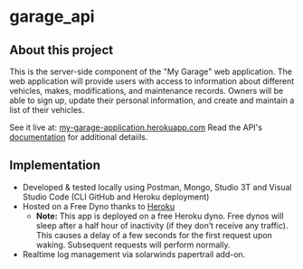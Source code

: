 # garage_api

## About this project
This is the server-side component of the "My Garage" web application. The web application will provide users with access to information about different vehicles, makes, modifications, and maintenance records. Owners will be able to sign up, update their personal information, and create and maintain a list of their vehicles.

See it live at: [my-garage-application.herokuapp.com](https://my-garage-application.herokuapp.com/)
Read the API's [documentation](https://my-garage-application.herokuapp.com/documentation.html) for additional detaiils.

## Implementation
- Developed & tested locally using Postman, Mongo, Studio 3T and Visual Studio Code (CLI GitHub and Heroku deployment)
- Hosted on a Free Dyno thanks to [Heroku](https://www.heroku.com/)  
  - **Note:** This app is deployed on a free Heroku dyno. Free dynos will sleep after a half hour of inactivity (if they don’t receive any traffic). This causes a delay of a few seconds for the first request upon waking. Subsequent requests will perform normally.
- Realtime log management via solarwinds papertrail add-on.
